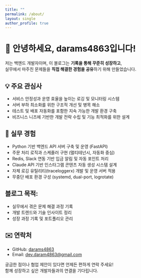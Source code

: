 ```yaml
---
title: ""
permalink: /about/
layout: single
author_profile: true
---
```


# 👋 안녕하세요, darams4863입니다!

저는 백엔드 개발자이며, 이 블로그는 **기록을 통해 꾸준히 성장하고**,  
실무에서 마주친 문제들을 **직접 해결한 경험을 공유**하기 위해 만들었습니다.

## 💡 주요 관심사
- 서비스 안정성과 운영 효율을 높이는 로깅 및 모니터링 시스템
- 서버 부하 최소화를 위한 구조적 개선 및 병목 해소
- 테스트 및 배포 자동화를 포함한 지속 가능한 개발 환경 구축
- 비즈니스 니즈에 기반한 개발 전략 수립 및 기능 최적화를 위한 설계

## 🔧 실무 경험
- Python 기반 백엔드 API 서버 구축 및 운영 (FastAPI)
- 주문 처리 로직과 스케줄러 구현 (멀티테넌시, 자동화 중심)
- Redis, Slack 연동 기반 입금 알림 및 자동 포인트 처리
- Claude API 기반 인스타그램 콘텐츠 자동 생성 시스템 설계
- 자체 로깅 유틸리티(traceloggerx) 개발 및 운영 서버 적용
- 무중단 배포 환경 구성 (systemd, dual-port, logrotate)

## 블로그 목적:
- 실무에서 겪은 문제 해결 과정 기록
- 개발 트렌드와 기술 인사이트 정리
- 성장 과정 기록 및 포트폴리오 관리

## ✉️ 연락처
- GitHub: [darams4863](https://github.com/darams4863)  
- Email: dev.daram4863@gmail.com

궁금한 점이나 협업 제안이 있다면 언제든 편하게 연락 주세요!  
함께 성장하고 싶은 개발자들과의 연결을 기다립니다.